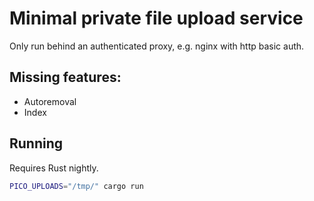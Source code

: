 # Minimal private file upload service

Only run behind an authenticated proxy, e.g. nginx with http basic auth.

## Missing features:
* Autoremoval
* Index

## Running

Requires Rust nightly.

```bash
PICO_UPLOADS="/tmp/" cargo run
```
